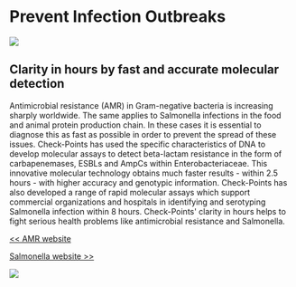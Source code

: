 # Prevent Infection Outbreaks

![](https://www.check-points.com/images/banner-img.jpg)

## Clarity in hours by fast and accurate molecular detection

Antimicrobial resistance (AMR) in Gram-negative bacteria is increasing sharply worldwide. The same applies to Salmonella infections in the food and
animal protein production chain. In these cases it is essential to diagnose this as fast as possible in order to prevent the spread of these issues.
Check-Points has used the specific characteristics of DNA to develop molecular assays to detect beta-lactam resistance in the form of
carbapenemases, ESBLs and AmpCs within Enterobacteriaceae. This innovative molecular technology obtains much faster results - within 2.5 hours -
with higher accuracy and genotypic information. Check-Points has also developed a range of rapid molecular assays which support commercial
organizations and hospitals in identifying and serotyping Salmonella infection within 8 hours. Check-Points' clarity in hours helps to fight serious
health problems like antimicrobial resistance and Salmonella.

[<< AMR website](https://check-pointshealth.com/)

[Salmonella website >>](http://checkandtrace.com/)

[![](https://www.check-points.com/images/logo.png)](https://www.check-points.com/#)